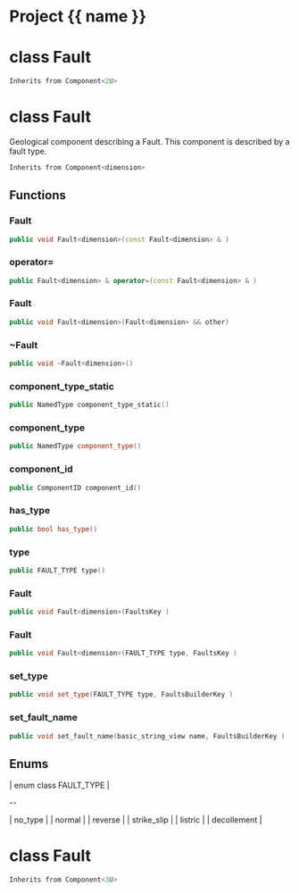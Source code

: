 <script setup>
import {useRoute} from 'vitepress'
const {path} = useRoute()
const tokens = path.split('/')
const words = tokens[2].split('-');
for (let i = 0; i < words.length; i++) {
    words[i] = words[i].charAt(0).toUpperCase() + words[i].slice(1);
    words[i] = words[i].replace('geode', 'Geode')
}
const name = words.join('-');
</script>
# Project {{ name }}

# class Fault


```cpp
Inherits from Component<2U>
```



# class Fault


 Geological component describing a Fault. This component is described by a fault type.



```cpp
Inherits from Component<dimension>
```



## Functions

### Fault

```cpp
public void Fault<dimension>(const Fault<dimension> & )
```


### operator=

```cpp
public Fault<dimension> & operator=(const Fault<dimension> & )
```


### Fault

```cpp
public void Fault<dimension>(Fault<dimension> && other)
```


### ~Fault

```cpp
public void ~Fault<dimension>()
```


### component_type_static

```cpp
public NamedType component_type_static()
```


### component_type

```cpp
public NamedType component_type()
```


### component_id

```cpp
public ComponentID component_id()
```


### has_type

```cpp
public bool has_type()
```


### type

```cpp
public FAULT_TYPE type()
```


### Fault

```cpp
public void Fault<dimension>(FaultsKey )
```


### Fault

```cpp
public void Fault<dimension>(FAULT_TYPE type, FaultsKey )
```


### set_type

```cpp
public void set_type(FAULT_TYPE type, FaultsBuilderKey )
```


### set_fault_name

```cpp
public void set_fault_name(basic_string_view name, FaultsBuilderKey )
```




## Enums

| enum class FAULT_TYPE |

--

| no_type |
| normal |
| reverse |
| strike_slip |
| listric |
| decollement |





# class Fault


```cpp
Inherits from Component<3U>
```



